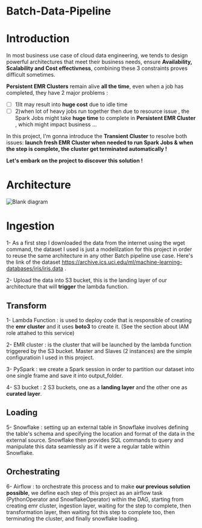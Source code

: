 # Batch-Data-Pipeline

# Introduction

In most business use case of cloud data engineering, we tends to design powerful architectures that meet their business needs, ensure **Availability, Scalability and Cost effectivness**, combining these 3 constraints proves difficult sometimes. 

**Persistent EMR Clusters** remain alive **all the time**, even when a job has completed, they have 2 major problems : 
- [ ] 1)It may result into **huge cost** due to idle time
- [ ] 2)when lot of heavy jobs run together then due to resource issue , the Spark Jobs might take **huge time** to complete in **Persistent EMR Cluster** , which might impact business ...

In this project, I'm gonna introduce the **Transient Cluster**  to resolve both issues: 
**launch fresh EMR Cluster when needed to run Spark Jobs & when the step is complete, the cluster get terminated automatically !** 

**Let's embark on the project to discover this solution !** 

# Architecture 
![Blank diagram](https://github.com/hafsaelgha/Batch-Data-Pipeline/assets/99973359/ec68c67a-a18f-4bc5-b10b-5da37baab97d)
# Ingestion
1- As a first step I downloaded the data from the internet using the wget command, the dataset I used is just a modelilzation for this project in order to reuse the same architecture in any other Batch pipeline use case. Here's the link of the dataset https://archive.ics.uci.edu/ml/machine-learning-databases/iris/iris.data .

2- Upload the data into S3 bucket, this is the landing layer of our architecture that will **trigger** the lambda function.

## Transform 
1- Lambda Function : is used to deploy code that is responsible of creating the **emr cluster** and it uses **boto3** to create it. (See the section about IAM role attahed to this service)

2- EMR cluster : is the cluster that will be launched by the lambda function triggered by the S3 bucket. Master and Slaves (2 instances) are the simple configuratioin I used in this project.

3- PySpark : we create a Spark session in order to partition our dataset into one single frame and save it into output_folder.

4- S3 bucket : 2 S3 buckets, one as a **landing layer** and the other one as **curated layer**.

## Loading 
5- Snowflake :  setting up an external table in Snowflake involves defining the table's schema and specifying the location and format of the data in the external source. Snowflake then provides SQL commands to query and manipulate this data seamlessly as if it were a regular table within Snowflake.

## Orchestrating 
6- Airflow : to orchestrate this process and to make **our previous solution possible**, we define each step of this project as an airflow task (PythonOperator and SnowflakeOperator) within the DAG, starting from creating emr cluster, ingestion  layer, waiting for the step to complete, then transformation layer, then waiting fot this step to complete too, then terminating the cluster, and finally snowflake loading.









